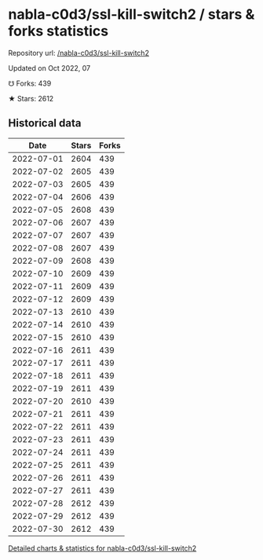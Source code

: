 # nabla-c0d3/ssl-kill-switch2 / stars & forks statistics

Repository url: [/nabla-c0d3/ssl-kill-switch2](https://github.com/nabla-c0d3/ssl-kill-switch2)

Updated on Oct 2022, 07

☋ Forks: 439

★ Stars: 2612

## Historical data
| Date | Stars | Forks |
|------|-------|-------|
| 2022-07-01 | 2604 | 439 | 
| 2022-07-02 | 2605 | 439 | 
| 2022-07-03 | 2605 | 439 | 
| 2022-07-04 | 2606 | 439 | 
| 2022-07-05 | 2608 | 439 | 
| 2022-07-06 | 2607 | 439 | 
| 2022-07-07 | 2607 | 439 | 
| 2022-07-08 | 2607 | 439 | 
| 2022-07-09 | 2608 | 439 | 
| 2022-07-10 | 2609 | 439 | 
| 2022-07-11 | 2609 | 439 | 
| 2022-07-12 | 2609 | 439 | 
| 2022-07-13 | 2610 | 439 | 
| 2022-07-14 | 2610 | 439 | 
| 2022-07-15 | 2610 | 439 | 
| 2022-07-16 | 2611 | 439 | 
| 2022-07-17 | 2611 | 439 | 
| 2022-07-18 | 2611 | 439 | 
| 2022-07-19 | 2611 | 439 | 
| 2022-07-20 | 2610 | 439 | 
| 2022-07-21 | 2611 | 439 | 
| 2022-07-22 | 2611 | 439 | 
| 2022-07-23 | 2611 | 439 | 
| 2022-07-24 | 2611 | 439 | 
| 2022-07-25 | 2611 | 439 | 
| 2022-07-26 | 2611 | 439 | 
| 2022-07-27 | 2611 | 439 | 
| 2022-07-28 | 2612 | 439 | 
| 2022-07-29 | 2612 | 439 | 
| 2022-07-30 | 2612 | 439 | 


[Detailed charts & statistics for nabla-c0d3/ssl-kill-switch2](https://reviewgithub.com/rep/nabla-c0d3/ssl-kill-switch2)
